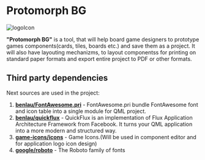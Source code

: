 # Protomorph BG

![logoIcon](ProtomorphBG/resources/icons/protomorph-bg.ico)

**"Protomorph BG"** is a tool, that will help board game designers to prototype games components(cards, tiles, boards etc.) and save them as a project. It will also have layouting mechanizms, to layout componentss for printing on standard paper formats and export entire project to PDF or other formats.

## Third party dependencies

Next sources are used in the project:

1. [**benlau/FontAwesome.pri**](https://github.com/benlau/fontawesome.pri) - FontAwesome.pri bundle FontAwesome font and icon table into a single module for QML project.
2. [**benlau/quickflux**](https://github.com/benlau/quickflux) - QuickFlux is an implementation of Flux Application Architecture Framework from Facebook. It turns your QML application into a more modern and structured way.
3. [**game-icons/icons**](https://github.com/game-icons/icons) - Game Icons.(Will be used in component editor and for application logo icon design)
4. [**google/roboto**](https://github.com/google/roboto) - The Roboto family of fonts

